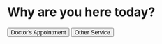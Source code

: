 <!DOCTYPE html>
<html lang="en">
<head>
  <meta charset="UTF-8">
  <meta name="viewport" content="width=device-width, initial-scale=1.0">
  <title>Check-In System</title>
  <link rel="stylesheet" href="styles.css">
</head>
<body>
  <div class="container">
    <h1>Why are you here today?</h1>
    <button onclick="window.location.href='waiting.html'">Doctor's Appointment</button>
    <button onclick="window.location.href='waiting.html'">Other Service</button>
  </div>
</body>
</html>
